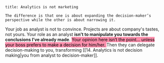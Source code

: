 ```ad-warning
title: Analytics is not marketing

The difference is that one is about expanding the decision-maker’s perspective while the other is about narrowing it.
```

Your job as analyst is not to convince. Projects are about company's tastes, not yours. Your role as an analyst **isn’t to manipulate you towards the conclusions I’ve already made**. <mark style="background: #FF5582A6;">Your opinion here isn’t the point… unless your boss prefers to make a decision for him/her. </mark> Then they can delegate decision-making to you, transforming [[14. Analytics is not decision making|you from analyst to decision-maker]].